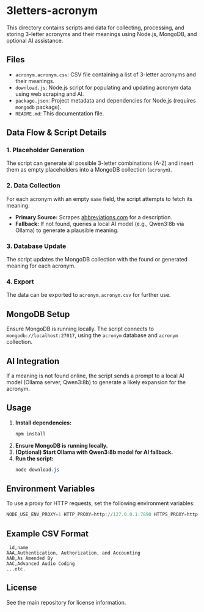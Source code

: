 
# 3letters-acronym

This directory contains scripts and data for collecting, processing, and storing 3-letter acronyms and their meanings using Node.js, MongoDB, and optional AI assistance.

## Files

- `acronym.acronym.csv`: CSV file containing a list of 3-letter acronyms and their meanings.
- `download.js`: Node.js script for populating and updating acronym data using web scraping and AI.
- `package.json`: Project metadata and dependencies for Node.js (requires `mongodb` package).
- `README.md`: This documentation file.

## Data Flow & Script Details

### 1. Placeholder Generation
The script can generate all possible 3-letter combinations (A-Z) and insert them as empty placeholders into a MongoDB collection (`acronym`).

### 2. Data Collection
For each acronym with an empty `name` field, the script attempts to fetch its meaning:

- **Primary Source:** Scrapes [abbreviations.com](https://www.abbreviations.com/) for a description.
- **Fallback:** If not found, queries a local AI model (e.g., Qwen3:8b via Ollama) to generate a plausible meaning.

### 3. Database Update
The script updates the MongoDB collection with the found or generated meaning for each acronym.

### 4. Export
The data can be exported to `acronym.acronym.csv` for further use.

## MongoDB Setup

Ensure MongoDB is running locally. The script connects to `mongodb://localhost:27017`, using the `acronym` database and `acronym` collection.

## AI Integration

If a meaning is not found online, the script sends a prompt to a local AI model (Ollama server, Qwen3:8b) to generate a likely expansion for the acronym.

## Usage

1. **Install dependencies:**
   ```powershell
   npm install
   ```
2. **Ensure MongoDB is running locally.**
3. **(Optional) Start Ollama with Qwen3:8b model for AI fallback.**
4. **Run the script:**
   ```powershell
   node download.js
   ```

## Environment Variables

To use a proxy for HTTP requests, set the following environment variables:

```powershell
NODE_USE_ENV_PROXY=1 HTTP_PROXY=http://127.0.0.1:7890 HTTPS_PROXY=http://127.0.0.1:7890 NO_PROXY=localhost,127.0.0.1 node ./download.js
```

## Example CSV Format

```
_id,name
AAA,Authentication, Authorization, and Accounting
AAB,As Amended By
AAC,Advanced Audio Coding
...etc.
```

## License

See the main repository for license information.
